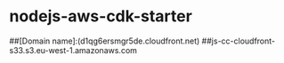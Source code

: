 # nodejs-aws-cdk-starter
##[Domain name]:(d1qg6ersmgr5de.cloudfront.net)
##js-cc-cloudfront-s33.s3.eu-west-1.amazonaws.com
